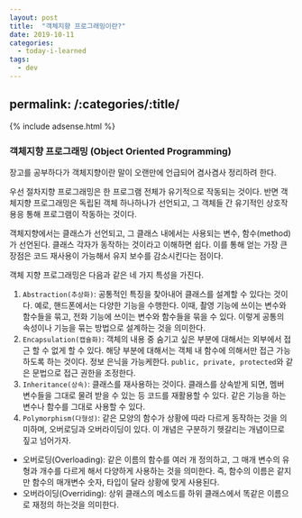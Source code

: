```yaml
---
layout: post
title:  "객체지향 프로그래밍이란?"
date: 2019-10-11
categories:
  - today-i-learned
tags:
  - dev
---
```

permalink: /:categories/:title/
---

{% include adsense.html %}

### 객체지향 프로그래밍 (Object Oriented Programming)
장고를 공부하다가 객체지향이란 말이 오랜만에 언급되어 겸사겸사 정리하려 한다.

우선 절차지향 프로그래밍은 한 프로그램 전체가 유기적으로 작동되는 것이다. 반면 객체지향 프로그래밍은 독립된 객체 하나하나가 선언되고, 그 객체들 간 유기적인 상호작용응 통해 프로그램이 작동하는 것이다.

객체지향에서는 클래스가 선언되고, 그 클래스 내에서는 사용되는 변수, 함수(method)가 선언된다. 클래스 각자가 동작하는 것이라고 이해하면 쉽다. 이를 통해 얻는 가장 큰 장점은 코드 재사용이 가능해서 유지 보수를 감소시킨다는 점이다.

객체 지향 프로그래밍은 다음과 같은 네 가지 특성을 가진다.

1. `Abstraction(추상화)`: 공통적인 특징을 찾아내어 클래스를 설계할 수 있다는 것이다. 예로, 핸드폰에서는 다양한 기능을 수행한다. 이때, 촬영 기능에 쓰이는 변수와 함수들을 묶고, 전화 기능에 쓰이는 변수와 함수들을 묶을 수 있다. 이렇게 공통의 속성이나 기능을 묶는 방법으로 설계하는 것을 의미한다.
2. `Encapsulation(캡슐화)`: 객체의 내용 중 숨기고 싶은 부분에 대해서는 외부에서 접근 할 수 없게 할 수 있다. 해당 부분에 대해서는 객체 내 함수에 의해서만 접근 가능하도록 하는 것이다. 정보 은닉을 가능케한다. `public, private, protected`와 같은 문법으로 접근 권한을 조정한다.
3. `Inheritance(상속)`: 클래스를 재사용하는 것이다. 클래스를 상속받게 되면, 멤버 변수들을 그대로 물려 받을 수 있는 등 코드를 재활용할 수 있다. 같은 기능을 하는 변수나 함수를 그대로 사용할 수 있다.
4. `Polymorphism(다형성)`: 같은 모양의 함수가 상황에 따라 다르게 동작하는 것을 의미하며, 오버로딩과 오버라이딩이 있다. 이 개념은 구분하기 헷갈리는 개념이므로 짚고 넘어가자.

* 오버로딩(Overloading): 같은 이름의 함수를 여러 개 정의하고, 그 매개 변수의 유형과 개수를 다르게 해서 다양하게 사용하는 것을 의미한다. 즉, 함수의 이름은 같지만 함수의 매개변수 숫자, 타입이 달라 상황에 맞게 사용된다.
* 오버라이딩(Overriding): 상위 클래스의 메소드를 하위 클래스에서 똑같은 이름으로 재정의 하는것을 의미한다.
